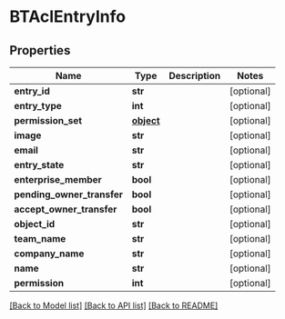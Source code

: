 # BTAclEntryInfo

## Properties
Name | Type | Description | Notes
------------ | ------------- | ------------- | -------------
**entry_id** | **str** |  | [optional] 
**entry_type** | **int** |  | [optional] 
**permission_set** | [**object**](.md) |  | [optional] 
**image** | **str** |  | [optional] 
**email** | **str** |  | [optional] 
**entry_state** | **str** |  | [optional] 
**enterprise_member** | **bool** |  | [optional] 
**pending_owner_transfer** | **bool** |  | [optional] 
**accept_owner_transfer** | **bool** |  | [optional] 
**object_id** | **str** |  | [optional] 
**team_name** | **str** |  | [optional] 
**company_name** | **str** |  | [optional] 
**name** | **str** |  | [optional] 
**permission** | **int** |  | [optional] 

[[Back to Model list]](../README.md#documentation-for-models) [[Back to API list]](../README.md#documentation-for-api-endpoints) [[Back to README]](../README.md)



